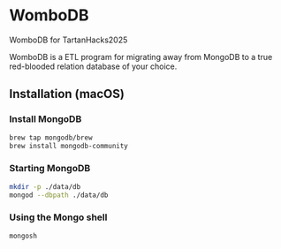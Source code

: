 # WomboDB

WomboDB for TartanHacks2025

WomboDB is a ETL program for migrating away from MongoDB to a true red-blooded relation database of your choice.

## Installation (macOS)

### Install MongoDB

```sh
brew tap mongodb/brew
brew install mongodb-community
```

### Starting MongoDB

```sh
mkdir -p ./data/db
mongod --dbpath ./data/db
```

### Using the Mongo shell

```sh
mongosh
```
